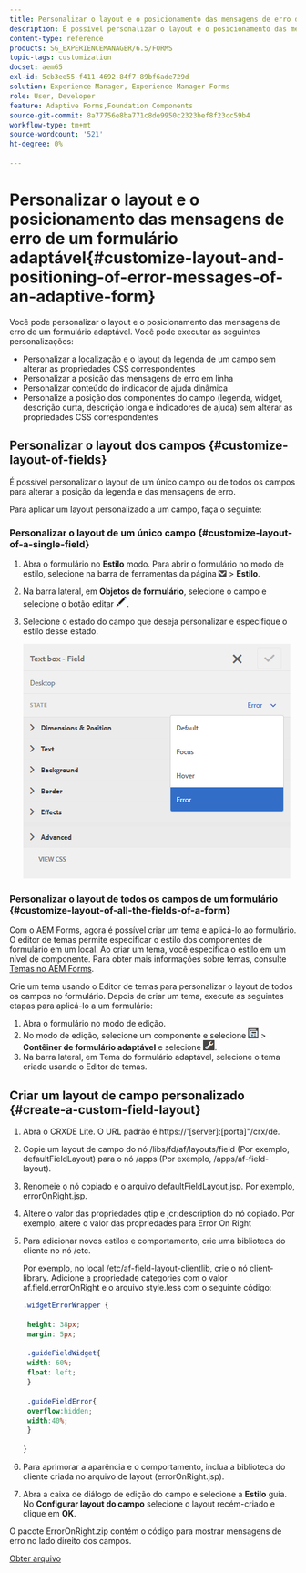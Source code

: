 ```yaml
---
title: Personalizar o layout e o posicionamento das mensagens de erro de um formulário adaptável
description: É possível personalizar o layout e o posicionamento das mensagens de erro de um adaptável para.
content-type: reference
products: SG_EXPERIENCEMANAGER/6.5/FORMS
topic-tags: customization
docset: aem65
exl-id: 5cb3ee55-f411-4692-84f7-89bf6ade729d
solution: Experience Manager, Experience Manager Forms
role: User, Developer
feature: Adaptive Forms,Foundation Components
source-git-commit: 8a77756e8ba771c8de9950c2323bef8f23cc59b4
workflow-type: tm+mt
source-wordcount: '521'
ht-degree: 0%

---
```


# Personalizar o layout e o posicionamento das mensagens de erro de um formulário adaptável{#customize-layout-and-positioning-of-error-messages-of-an-adaptive-form}

Você pode personalizar o layout e o posicionamento das mensagens de erro de um formulário adaptável. Você pode executar as seguintes personalizações:

* Personalizar a localização e o layout da legenda de um campo sem alterar as propriedades CSS correspondentes
* Personalizar a posição das mensagens de erro em linha
* Personalizar conteúdo do indicador de ajuda dinâmica
* Personalize a posição dos componentes do campo (legenda, widget, descrição curta, descrição longa e indicadores de ajuda) sem alterar as propriedades CSS correspondentes

## Personalizar o layout dos campos {#customize-layout-of-fields}

É possível personalizar o layout de um único campo ou de todos os campos para alterar a posição da legenda e das mensagens de erro.

Para aplicar um layout personalizado a um campo, faça o seguinte:

### Personalizar o layout de um único campo {#customize-layout-of-a-single-field}

1. Abra o formulário no **Estilo** modo. Para abrir o formulário no modo de estilo, selecione na barra de ferramentas da página ![tela suspensa](assets/canvas-drop-down.png) > **Estilo**.
1. Na barra lateral, em **Objetos de formulário**, selecione o campo e selecione o botão editar ![botão editar](assets/edit-button.png).
1. Selecione o estado do campo que deseja personalizar e especifique o estilo desse estado.

   ![Especificação do estilo em linha de um campo](assets/edit-error-state.png)

### Personalizar o layout de todos os campos de um formulário {#customize-layout-of-all-the-fields-of-a-form}

Com o AEM Forms, agora é possível criar um tema e aplicá-lo ao formulário. O editor de temas permite especificar o estilo dos componentes de formulário em um local. Ao criar um tema, você especifica o estilo em um nível de componente. Para obter mais informações sobre temas, consulte [Temas no AEM Forms](../../forms/using/themes.md).

Crie um tema usando o Editor de temas para personalizar o layout de todos os campos no formulário. Depois de criar um tema, execute as seguintes etapas para aplicá-lo a um formulário:

1. Abra o formulário no modo de edição.
1. No modo de edição, selecione um componente e selecione ![nível de campo](assets/field-level.png) > **Contêiner de formulário adaptável** e selecione ![cmppr](assets/cmppr.png).
1. Na barra lateral, em Tema do formulário adaptável, selecione o tema criado usando o Editor de temas.

## Criar um layout de campo personalizado {#create-a-custom-field-layout}

1. Abra o CRXDE Lite. O URL padrão é https://&#39;[server]:[porta]&quot;/crx/de.
1. Copie um layout de campo do nó /libs/fd/af/layouts/field (Por exemplo, defaultFieldLayout) para o nó /apps (Por exemplo, /apps/af-field-layout).
1. Renomeie o nó copiado e o arquivo defaultFieldLayout.jsp. Por exemplo, errorOnRight.jsp.

1. Altere o valor das propriedades qtip e jcr:description do nó copiado. Por exemplo, altere o valor das propriedades para Error On Right

1. Para adicionar novos estilos e comportamento, crie uma biblioteca do cliente no nó /etc.

   Por exemplo, no local /etc/af-field-layout-clientlib, crie o nó client-library. Adicione a propriedade categories com o valor af.field.errorOnRight e o arquivo style.less com o seguinte código:

   ```css
   .widgetErrorWrapper {
   
    height: 38px;
    margin: 5px;
   
    .guideFieldWidget{
    width: 60%;
    float: left; 
    }
   
    .guideFieldError{
    overflow:hidden;
    width:40%; 
    }
   
   }
   ```

1. Para aprimorar a aparência e o comportamento, inclua a biblioteca do cliente criada no arquivo de layout (errorOnRight.jsp).
1. Abra a caixa de diálogo de edição do campo e selecione a **Estilo** guia. No **Configurar layout do campo** selecione o layout recém-criado e clique em **OK**.

O pacote ErrorOnRight.zip contém o código para mostrar mensagens de erro no lado direito dos campos.

[Obter arquivo](assets/erroronright.zip)
